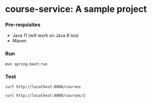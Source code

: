 # course-service: A sample project

### Pre-requisites

* Java 11 (will work on Java 8 too)
* Maven


### Run

`mvn spring-boot:run`

### Test

`curl http://localhost:8080/courses`

`curl http://localhost:8080/courses/1`

